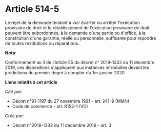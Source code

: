 # Article 514-5

Le rejet de la demande tendant à voir écarter ou arrêter l'exécution provisoire de droit et le rétablissement de l'exécution
provisoire de droit peuvent être subordonnés, à la demande d'une partie ou d'office, à la constitution d'une garantie, réelle
ou personnelle, suffisante pour répondre de toutes restitutions ou réparations.

**Nota:**

Conformément au II de l’article 55 du décret n° 2019-1333 du 11 décembre 2019, ces dispositions s'appliquent aux instances
introduites devant les juridictions du premier degré à compter du 1er janvier 2020.

**Liens relatifs à cet article**

_Cité par_:

  - Décret n°91-1197 du 27 novembre 1991 - art. 241-9 (MMN)
  - Code de commerce - art. R152-1 (VD)

_Créé par_:

  - Décret n°2019-1333 du 11 décembre 2019 - art. 3
